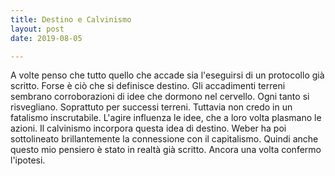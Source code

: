 ```yaml
---
title: Destino e Calvinismo
layout: post
date: 2019-08-05

---
```


A volte penso che tutto quello che accade sia l'eseguirsi di un protocollo già scritto.
Forse è ciò che si definisce destino. Gli accadimenti terreni sembrano corroborazioni di idee che dormono nel cervello. Ogni tanto si risvegliano. Soprattuto per successi terreni.
Tuttavia non credo in un fatalismo inscrutabile. L'agire influenza le idee, che a loro volta plasmano le azioni.
Il calvinismo incorpora questa idea di destino. Weber ha poi sottolineato brillantemente la connessione con il capitalismo. Quindi anche questo mio pensiero è stato in realtà già scritto. Ancora una volta confermo l'ipotesi.
